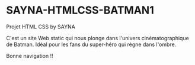 # SAYNA-HTMLCSS-BATMAN1
Projet HTML CSS by SAYNA

C'est un site Web static qui nous plonge dans l'univers cinématographique de Batman.
Idéal pour les fans du super-héro qui règne dans l'ombre.

Bonne navigation !! 
